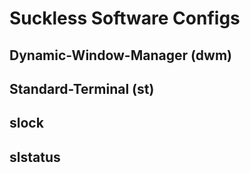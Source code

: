 # Suckless Software Configs

## Dynamic-Window-Manager (dwm)
## Standard-Terminal (st)
## slock
## slstatus

